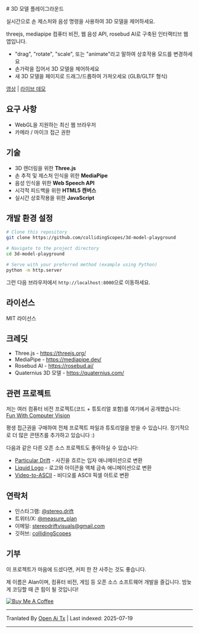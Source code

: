 <translate-content># 3D 모델 플레이그라운드

실시간으로 손 제스처와 음성 명령을 사용하여 3D 모델을 제어하세요.

threejs, mediapipe 컴퓨터 비전, 웹 음성 API, rosebud AI로 구축된 인터랙티브 웹 앱입니다.

- "drag", "rotate", "scale", 또는 "animate"라고 말하여 상호작용 모드를 변경하세요
- 손가락을 집어서 3D 모델을 제어하세요
- 새 3D 모델을 페이지로 드래그/드롭하여 가져오세요 (GLB/GLTF 형식)

[영상](https://youtu.be/_I1E44Fp1Es?si=lR2otqR_-ZGdIGXT) | [라이브 데모](https://collidingscopes.github.io/3d-model-playground/)

## 요구 사항

- WebGL을 지원하는 최신 웹 브라우저
- 카메라 / 마이크 접근 권한

## 기술

- 3D 렌더링을 위한 **Three.js**
- 손 추적 및 제스처 인식을 위한 **MediaPipe**
- 음성 인식을 위한 **Web Speech API**
- 시각적 피드백을 위한 **HTML5 캔버스**
- 실시간 상호작용을 위한 **JavaScript**

## 개발 환경 설정

```bash
# Clone this repository
git clone https://github.com/collidingScopes/3d-model-playground

# Navigate to the project directory
cd 3d-model-playground

# Serve with your preferred method (example using Python)
python -m http.server
```
그런 다음 브라우저에서 `http://localhost:8000`으로 이동하세요.

## 라이선스

MIT 라이선스

## 크레딧

- Three.js - https://threejs.org/
- MediaPipe - https://mediapipe.dev/
- Rosebud AI - https://rosebud.ai/
- Quaternius 3D 모델 - https://quaternius.com/

## 관련 프로젝트

저는 여러 컴퓨터 비전 프로젝트(코드 + 튜토리얼 포함)를 여기에서 공개했습니다:  
[Fun With Computer Vision](https://www.funwithcomputervision.com/)

평생 접근권을 구매하여 전체 프로젝트 파일과 튜토리얼을 받을 수 있습니다. 정기적으로 더 많은 콘텐츠를 추가하고 있습니다 :)

다음과 같은 다른 오픈 소스 프로젝트도 좋아하실 수 있습니다:

- [Particular Drift](https://collidingScopes.github.io/particular-drift) - 사진을 흐르는 입자 애니메이션으로 변환
- [Liquid Logo](https://collidingScopes.github.io/liquid-logo) - 로고와 아이콘을 액체 금속 애니메이션으로 변환
- [Video-to-ASCII](https://collidingScopes.github.io/ascii) - 비디오를 ASCII 픽셀 아트로 변환

## 연락처

- 인스타그램: [@stereo.drift](https://www.instagram.com/stereo.drift/)
- 트위터/X: [@measure_plan](https://x.com/measure_plan)
- 이메일: [stereodriftvisuals@gmail.com](https://raw.githubusercontent.com/collidingScopes/3d-model-playground/main/mailto:stereodriftvisuals@gmail.com)
- 깃허브: [collidingScopes](https://github.com/collidingScopes)

## 기부

이 프로젝트가 마음에 드셨다면, 커피 한 잔 사주는 것도 좋습니다.

제 이름은 Alan이며, 컴퓨터 비전, 게임 등 오픈 소스 소프트웨어 개발을 즐깁니다. 밤늦게 코딩할 때 큰 힘이 될 것입니다!

[![Buy Me A Coffee](https://www.buymeacoffee.com/assets/img/custom_images/yellow_img.png)](https://www.buymeacoffee.com/stereoDrift)


---

Tranlated By [Open Ai Tx](https://github.com/OpenAiTx/OpenAiTx) | Last indexed: 2025-07-19

---